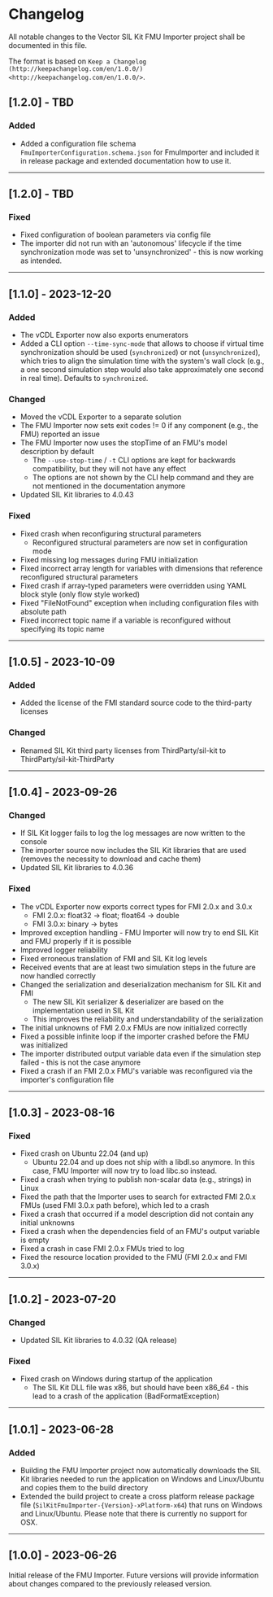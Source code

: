 # Changelog

All notable changes to the Vector SIL Kit FMU Importer project shall be documented in this file.

The format is based on `Keep a Changelog (http://keepachangelog.com/en/1.0.0/) <http://keepachangelog.com/en/1.0.0/>`.

## [1.2.0] - TBD

### Added

* Added a configuration file schema ``FmuImporterConfiguration.schema.json`` for FmuImporter and included it in release package and extended documentation how to use it.

---

## [1.2.0] - TBD

### Fixed

* Fixed configuration of boolean parameters via config file
* The importer did not run with an 'autonomous' lifecycle if the time synchronization mode was set to 'unsynchronized' - this is now working as intended.

---

## [1.1.0] - 2023-12-20

### Added

* The vCDL Exporter now also exports enumerators
* Added a CLI option ``--time-sync-mode`` that allows to choose if virtual time synchronization should be used (``synchronized``) or not (``unsynchronized``), which tries to align the simulation time with the system's wall clock (e.g., a one second simulation step would also take approximately one second in real time). Defaults to ``synchronized``.

### Changed

* Moved the vCDL Exporter to a separate solution
* The FMU Importer now sets exit codes != 0 if any component (e.g., the FMU) reported an issue
* The FMU Importer now uses the stopTime of an FMU's model description by default
  * The ``--use-stop-time`` / ``-t`` CLI options are kept for backwards compatibility, but they will not have any effect
  * The options are not shown by the CLI help command and they are not mentioned in the documentation anymore
* Updated SIL Kit libraries to 4.0.43

### Fixed

* Fixed crash when reconfiguring structural parameters
  * Reconfigured structural parameters are now set in configuration mode
* Fixed missing log messages during FMU initialization
* Fixed incorrect array length for variables with dimensions that reference reconfigured structural parameters
* Fixed crash if array-typed parameters were overridden using YAML block style (only flow style worked)
* Fixed "FileNotFound" exception when including configuration files with absolute path
* Fixed incorrect topic name if a variable is reconfigured without specifying its topic name

---

## [1.0.5] - 2023-10-09

### Added

* Added the license of the FMI standard source code to the third-party licenses

### Changed

* Renamed SIL Kit third party licenses from ThirdParty/sil-kit to ThirdParty/sil-kit-ThirdParty

---

## [1.0.4] - 2023-09-26

### Changed

* If SIL Kit logger fails to log the log messages are now written to the console
* The importer source now includes the SIL Kit libraries that are used (removes the necessity to download and cache them)
* Updated SIL Kit libraries to 4.0.36

### Fixed

* The vCDL Exporter now exports correct types for FMI 2.0.x and 3.0.x
  * FMI 2.0.x: float32 -> float; float64 -> double
  * FMI 3.0.x: binary -> bytes
* Improved exception handling - FMU Importer will now try to end SIL Kit and FMU properly if it is possible
* Improved logger reliability
* Fixed erroneous translation of FMI and SIL Kit log levels
* Received events that are at least two simulation steps in the future are now handled correctly
* Changed the serialization and deserialization mechanism for SIL Kit and FMI
  * The new SIL Kit serializer & deserializer are based on the implementation used in SIL Kit
  * This improves the reliability and understandability of the serialization
* The initial unknowns of FMI 2.0.x FMUs are now initialized correctly
* Fixed a possible infinite loop if the importer crashed before the FMU was initialized
* The importer distributed output variable data even if the simulation step failed - this is not the case anymore
* Fixed a crash if an FMI 2.0.x FMU's variable was reconfigured via the importer's configuration file

---

## [1.0.3] - 2023-08-16

### Fixed

* Fixed crash on Ubuntu 22.04 (and up)
  * Ubuntu 22.04 and up does not ship with a libdl.so anymore. In this case, FMU Importer will now try to load libc.so instead.
* Fixed a crash when trying to publish non-scalar data (e.g., strings) in Linux
* Fixed the path that the Importer uses to search for extracted FMI 2.0.x FMUs (used FMI 3.0.x path before), which led to a crash
* Fixed a crash that occurred if a model description did not contain any initial unknowns
* Fixed a crash when the dependencies field of an FMU's output variable is empty
* Fixed a crash in case FMI 2.0.x FMUs tried to log
* Fixed the resource location provided to the FMU (FMI 2.0.x and FMI 3.0.x)

---

## [1.0.2] - 2023-07-20

### Changed

* Updated SIL Kit libraries to 4.0.32 (QA release)

### Fixed

* Fixed crash on Windows during startup of the application
  * The SIL Kit DLL file was x86, but should have been x86_64 - this lead to a crash of the application (BadFormatException)

---

## [1.0.1] - 2023-06-28

### Added

* Building the FMU Importer project now automatically downloads the SIL Kit libraries needed to run the application on Windows and Linux/Ubuntu and copies them to the build directory
* Extended the build project to create a cross platform release package file (`SilKitFmuImporter-{Version}-xPlatform-x64`) that runs on Windows and Linux/Ubuntu.
Please note that there is currently no support for OSX.

---

## [1.0.0] - 2023-06-26

Initial release of the FMU Importer. Future versions will provide information about changes compared to the previously released version.
